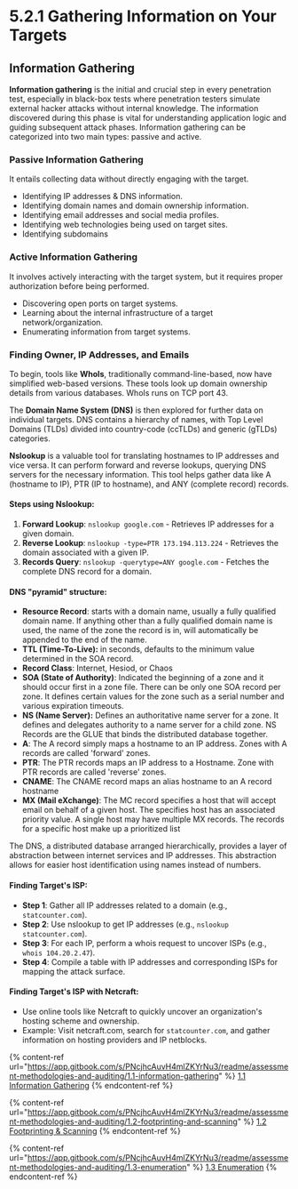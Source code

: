 # 5.2.1 Gathering Information on Your Targets

## Information Gathering

**Information gathering** is the initial and crucial step in every penetration test, especially in black-box tests where penetration testers simulate external hacker attacks without internal knowledge. The information discovered during this phase is vital for understanding application logic and guiding subsequent attack phases. Information gathering can be categorized into two main types: passive and active.

### **Passive Information Gathering**

It entails collecting data without directly engaging with the target.

* Identifying IP addresses & DNS information.
* Identifying domain names and domain ownership information.
* Identifying email addresses and social media profiles.
* Identifying web technologies being used on target sites.
* Identifying subdomains

### **Active Information Gathering**

It involves actively interacting with the target system, but it requires proper authorization before being performed.

* Discovering open ports on target systems.
* Learning about the internal infrastructure of a target network/organization.
* Enumerating information from target systems.

### **Finding Owner, IP Addresses, and Emails**

To begin, tools like **WhoIs**, traditionally command-line-based, now have simplified web-based versions. These tools look up domain ownership details from various databases. WhoIs runs on TCP port 43.

The **Domain Name System (DNS)** is then explored for further data on individual targets. DNS contains a hierarchy of names, with Top Level Domains (TLDs) divided into country-code (ccTLDs) and generic (gTLDs) categories.

**Nslookup** is a valuable tool for translating hostnames to IP addresses and vice versa. It can perform forward and reverse lookups, querying DNS servers for the necessary information. This tool helps gather data like A (hostname to IP), PTR (IP to hostname), and ANY (complete record) records.

#### **Steps using Nslookup:**

1. **Forward Lookup**: `nslookup google.com` - Retrieves IP addresses for a given domain.
2. **Reverse Lookup**: `nslookup -type=PTR 173.194.113.224` - Retrieves the domain associated with a given IP.
3. **Records Query**: `nslookup -querytype=ANY google.com` - Fetches the complete DNS record for a domain.

#### **DNS "pyramid" structure:**

* **Resource Record**: starts with a domain name, usually a fully qualified domain name. If anything other than a fully qualified domain name is used, the name of the zone the record is in, will automatically be appended to the end of the name.
* **TTL (Time-To-Live):** in seconds, defaults to the minimum value determined in the SOA record.
* **Record Class**: Internet, Hesiod, or Chaos
* **SOA (State of Authority)**: Indicated the beginning of a zone and it should occur first in a zone file. There can be only one SOA record per zone. It defines certain values for the zone such as a serial number and various expiration timeouts.
* **NS (Name Server):** Defines an authoritative name server for a zone. It defines and delegates authority to a name server for a child zone. NS Records are the GLUE that binds the distributed database together.
* **A**: The A record simply maps a hostname to an IP address. Zones with A records are called 'forward' zones.
* **PTR**: The PTR records maps an IP address to a Hostname. Zone with PTR records are called 'reverse' zones.
* **CNAME**: The CNAME record maps an alias hostname to an A record hostname
* **MX (Mail eXchange)**: The MC record specifies a host that will accept email on behalf of a given host. The specifies host has an associated priority value. A single host may have multiple MX records. The records for a specific host make up a prioritized list

The DNS, a distributed database arranged hierarchically, provides a layer of abstraction between internet services and IP addresses. This abstraction allows for easier host identification using names instead of numbers.

#### **Finding Target's ISP:**

* **Step 1**: Gather all IP addresses related to a domain (e.g., `statcounter.com`).
* **Step 2**: Use nslookup to get IP addresses (e.g., `nslookup statcounter.com`).
* **Step 3**: For each IP, perform a whois request to uncover ISPs (e.g., `whois 104.20.2.47`).
* **Step 4**: Compile a table with IP addresses and corresponding ISPs for mapping the attack surface.

#### **Finding Target's ISP with Netcraft:**

* Use online tools like Netcraft to quickly uncover an organization's hosting scheme and ownership.
* Example: Visit netcraft.com, search for `statcounter.com`, and gather information on hosting providers and IP netblocks.

{% content-ref url="https://app.gitbook.com/s/PNcjhcAuvH4mlZKYrNu3/readme/assessment-methodologies-and-auditing/1.1-information-gathering" %}
[1.1 Information Gathering](https://app.gitbook.com/s/PNcjhcAuvH4mlZKYrNu3/readme/assessment-methodologies-and-auditing/1.1-information-gathering)
{% endcontent-ref %}

{% content-ref url="https://app.gitbook.com/s/PNcjhcAuvH4mlZKYrNu3/readme/assessment-methodologies-and-auditing/1.2-footprinting-and-scanning" %}
[1.2 Footprinting & Scanning](https://app.gitbook.com/s/PNcjhcAuvH4mlZKYrNu3/readme/assessment-methodologies-and-auditing/1.2-footprinting-and-scanning)
{% endcontent-ref %}

{% content-ref url="https://app.gitbook.com/s/PNcjhcAuvH4mlZKYrNu3/readme/assessment-methodologies-and-auditing/1.3-enumeration" %}
[1.3 Enumeration](https://app.gitbook.com/s/PNcjhcAuvH4mlZKYrNu3/readme/assessment-methodologies-and-auditing/1.3-enumeration)
{% endcontent-ref %}
